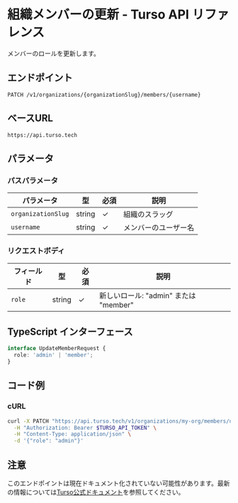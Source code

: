 # 組織メンバーの更新 - Turso API リファレンス

メンバーのロールを更新します。

## エンドポイント

```
PATCH /v1/organizations/{organizationSlug}/members/{username}
```

## ベースURL

```
https://api.turso.tech
```

## パラメータ

### パスパラメータ

| パラメータ | 型 | 必須 | 説明 |
|-----------|-----|------|------|
| `organizationSlug` | string | ✓ | 組織のスラッグ |
| `username` | string | ✓ | メンバーのユーザー名 |

### リクエストボディ

| フィールド | 型 | 必須 | 説明 |
|-----------|-----|------|------|
| `role` | string | ✓ | 新しいロール: "admin" または "member" |

## TypeScript インターフェース

```typescript
interface UpdateMemberRequest {
  role: 'admin' | 'member';
}
```

## コード例

### cURL

```bash
curl -X PATCH "https://api.turso.tech/v1/organizations/my-org/members/username" \
  -H "Authorization: Bearer $TURSO_API_TOKEN" \
  -H "Content-Type: application/json" \
  -d '{"role": "admin"}'
```

## 注意

このエンドポイントは現在ドキュメント化されていない可能性があります。最新の情報については[Turso公式ドキュメント](https://docs.turso.tech)を参照してください。
